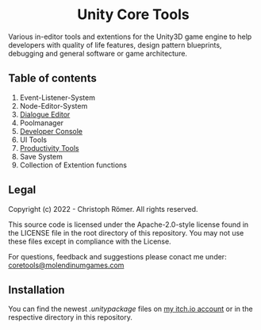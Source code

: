 <h1 style="text-align: center;font-weight: bold;">Unity Core Tools</h1>

Various in-editor tools and extentions for the Unity3D game engine to help developers with quality of life features, design pattern blueprints, debugging and general software or game architecture.

## Table of contents
1. Event-Listener-System
2. Node-Editor-System
3. [Dialogue Editor](https://github.com/MolendinumGames/UnityCoreTools/tree/main/Assets/CoreTools/Dialogue)
4. Poolmanager
5. [Developer Console](https://github.com/MolendinumGames/UnityCoreTools/tree/main/Assets/DevConsole)
6. UI Tools
7. [Productivity Tools](https://github.com/MolendinumGames/UnityCoreTools/tree/main/Assets/ProductivityTools)
8. Save System
9. Collection of Extention functions

## Legal
Copyright (c) 2022 - Christoph Römer. All rights reserved. 

This source code is licensed under the Apache-2.0-style license found
in the LICENSE file in the root directory of this repository. 
You may not use these files except in compliance with the License.

For questions, feedback and suggestions please conact me under:
coretools@molendinumgames.com

## Installation
You can find the newest _.unitypackage_ files on [my itch.io account](https://molendinumgames.itch.io/) or in the respective directory in this repository.
